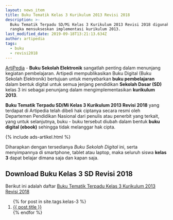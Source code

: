 ```yaml
---
layout: news_item
title: Buku Tematik Kelas 3 Kurikulum 2013 Revisi 2018
description: >-
  Buku Tematik Terpadu SD/Mi Kelas 3 Kurikulum 2013 Revisi 2018 digunakan dalam
  rangka mensukseskan implementasi kurikulum 2013.
last_modified_date: 2019-09-18T13:21:13.634Z
author: artipedia
tags:
  - buku
  - revisi2018
---
```


[ArtiPedia](/ "ArtiPedia") - **Buku Sekolah Elektronik** sangatlah penting dalam menunjang kegiatan pembelajaran. Artipedi mempublikasikan Buku Digital (Buku Sekolah Elektronik) bertujuan untuk menyebarkan **buku pembelajaran** dalam bentuk digital untuk semua jenjang pendidikan **Sekolah Dasar (SD)** kelas 3 ini sebagai penunjang dalam mengimplementasikan **kurikulum 2013**.

**Buku Tematik Terpadu SD/Mi Kelas 3 Kurikulum 2013 Revisi 2018** yang terdapat di Artipedia telah dibeli hak ciptanya secara resmi oleh Departemen Pendidikan Nasional dari penulis atau penerbit yang terkait, yang untuk selanjutnya, buku - buku tersebut diubah dalam bentuk **buku digital (ebook)** sehingga tidak melanggar hak cipta.

{% include ads-artikel.html %}

Diharapkan dengan tersedianya *Buku Sekolah Digital* ini, serta menyimpannya di smartphone, tablet atau laptop, maka seluruh siswa **kelas 3** dapat belajar dimana saja dan kapan saja.

## Download Buku Kelas 3 SD Revisi 2018
Berikut ini adalah daftar [Buku Tematik Terpadu Kelas 3 Kurikulum 2013 Revisi 2018](https://artipedia.id/wiki/buku-tematik-sd-mi-kelas-3-kurikulum-2013.html "Buku Tematik Kelas 3 SD Terpadu Kurikulum 2013 Revisi 2018")

<ol class="arti">{% for post in site.tags.kelas-3 %}
<li class="{% if page.title == post.title %}current{% endif %}">
<a href="{{ post.url }}">{{ post.title }}</a>
</li>
{% endfor %}
</ol>

